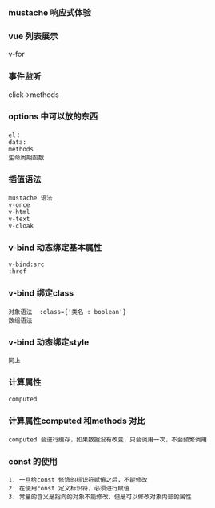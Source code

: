 ###  mustache  响应式体验
###  vue 列表展示
v-for
### 事件监听 
click->methods
### options  中可以放的东西
    el：
    data:
    methods
    生命周期函数
### 插值语法
    mustache 语法
    v-once
    v-html
    v-text
    v-cloak
### v-bind 动态绑定基本属性
    v-bind:src
    :href
### v-bind 绑定class
    对象语法  :class={'类名 : boolean'}
    数组语法
### v-bind 动态绑定style
    同上

### 计算属性
    computed
### 计算属性computed 和methods 对比
    computed 会进行缓存，如果数据没有改变，只会调用一次，不会频繁调用

###  const  的使用
    1. 一旦给const 修饰的标识符赋值之后，不能修改
    2. 在使用const 定义标识符，必须进行赋值
    3. 常量的含义是指向的对象不能修改，但是可以修改对象内部的属性
